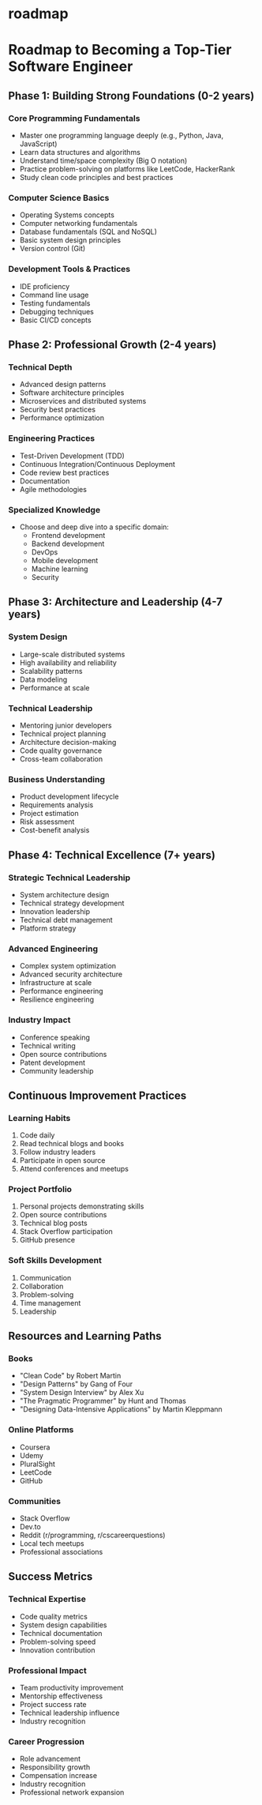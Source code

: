 # roadmap

# Roadmap to Becoming a Top-Tier Software Engineer

## Phase 1: Building Strong Foundations (0-2 years)

### Core Programming Fundamentals
- Master one programming language deeply (e.g., Python, Java, JavaScript)
- Learn data structures and algorithms
- Understand time/space complexity (Big O notation)
- Practice problem-solving on platforms like LeetCode, HackerRank
- Study clean code principles and best practices

### Computer Science Basics
- Operating Systems concepts
- Computer networking fundamentals
- Database fundamentals (SQL and NoSQL)
- Basic system design principles
- Version control (Git)

### Development Tools & Practices
- IDE proficiency
- Command line usage
- Testing fundamentals
- Debugging techniques
- Basic CI/CD concepts

## Phase 2: Professional Growth (2-4 years)

### Technical Depth
- Advanced design patterns
- Software architecture principles
- Microservices and distributed systems
- Security best practices
- Performance optimization

### Engineering Practices
- Test-Driven Development (TDD)
- Continuous Integration/Continuous Deployment
- Code review best practices
- Documentation
- Agile methodologies

### Specialized Knowledge
- Choose and deep dive into a specific domain:
  - Frontend development
  - Backend development
  - DevOps
  - Mobile development
  - Machine learning
  - Security

## Phase 3: Architecture and Leadership (4-7 years)

### System Design
- Large-scale distributed systems
- High availability and reliability
- Scalability patterns
- Data modeling
- Performance at scale

### Technical Leadership
- Mentoring junior developers
- Technical project planning
- Architecture decision-making
- Code quality governance
- Cross-team collaboration

### Business Understanding
- Product development lifecycle
- Requirements analysis
- Project estimation
- Risk assessment
- Cost-benefit analysis

## Phase 4: Technical Excellence (7+ years)

### Strategic Technical Leadership
- System architecture design
- Technical strategy development
- Innovation leadership
- Technical debt management
- Platform strategy

### Advanced Engineering
- Complex system optimization
- Advanced security architecture
- Infrastructure at scale
- Performance engineering
- Resilience engineering

### Industry Impact
- Conference speaking
- Technical writing
- Open source contributions
- Patent development
- Community leadership

## Continuous Improvement Practices

### Learning Habits
1. Code daily
2. Read technical blogs and books
3. Follow industry leaders
4. Participate in open source
5. Attend conferences and meetups

### Project Portfolio
1. Personal projects demonstrating skills
2. Open source contributions
3. Technical blog posts
4. Stack Overflow participation
5. GitHub presence

### Soft Skills Development
1. Communication
2. Collaboration
3. Problem-solving
4. Time management
5. Leadership

## Resources and Learning Paths

### Books
- "Clean Code" by Robert Martin
- "Design Patterns" by Gang of Four
- "System Design Interview" by Alex Xu
- "The Pragmatic Programmer" by Hunt and Thomas
- "Designing Data-Intensive Applications" by Martin Kleppmann

### Online Platforms
- Coursera
- Udemy
- PluralSight
- LeetCode
- GitHub

### Communities
- Stack Overflow
- Dev.to
- Reddit (r/programming, r/cscareerquestions)
- Local tech meetups
- Professional associations

## Success Metrics

### Technical Expertise
- Code quality metrics
- System design capabilities
- Technical documentation
- Problem-solving speed
- Innovation contribution

### Professional Impact
- Team productivity improvement
- Mentorship effectiveness
- Project success rate
- Technical leadership influence
- Industry recognition

### Career Progression
- Role advancement
- Responsibility growth
- Compensation increase
- Industry recognition
- Professional network expansion
